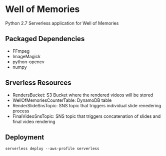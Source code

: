 # Well of Memories #

Python 2.7 Serverless application for Well of Memories

## Packaged Dependencies ##
* FFmpeg
* ImageMagick
* python-opencv
* numpy

## Srverless Resources ##
* RendersBucket: 
S3 Bucket where the rendered videos will be stored
* WellOfMemoriesCounterTable:
DynamoDB table
* RenderSlideSnsTopic: 
SNS topic that triggers individual slide renedering process
* FinalVideoSnsTopic: 
SNS topic that triggers concatenation of slides and final video rendering

## Deployment ##
```serverless deploy --aws-profile serverless```